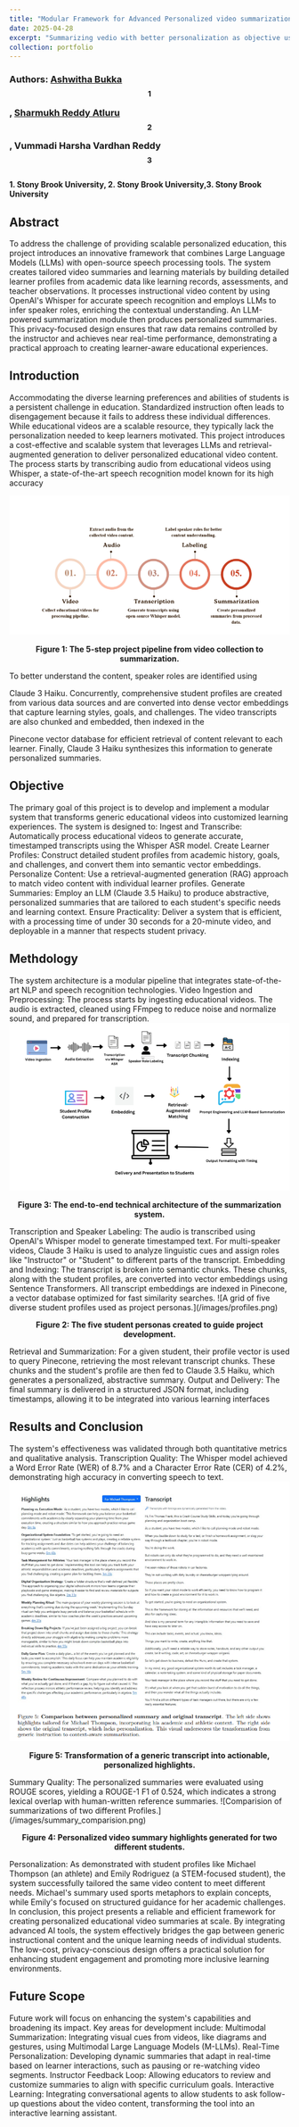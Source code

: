 ```yaml
---
title: "Modular Framework for Advanced Personalized video summarization using LLMs"
date: 2025-04-28
excerpt: "Summarizing vedio with better personalization as objective using LLMs"
collection: portfolio
---
```


### Authors: [Ashwitha Bukka](https://www.linkedin.com/in/aswithabukka/)$$^1$$, [Sharmukh Reddy Atluru](https://www.linkedin.com/in/v-shanmukh-reddy-atluru-492089327/)$$^2$$, Vummadi Harsha Vardhan Reddy$$^3$$
#### 1. Stony Brook University, 2. Stony Brook University,3. Stony Brook University 

## Abstract 
To address the challenge of providing scalable personalized education, this project introduces an innovative framework that combines Large Language Models (LLMs) with open-source speech processing tools. The system creates tailored video summaries and learning materials by building detailed learner profiles from academic data like learning records, assessments, and teacher observations.  It processes instructional video content by using OpenAI's Whisper for accurate speech recognition and employs LLMs to infer speaker roles, enriching the contextual understanding. An LLM-powered summarization module then produces personalized summaries. This privacy-focused design ensures that raw data remains controlled by the instructor and achieves near real-time performance, demonstrating a practical approach to creating learner-aware educational experiences.  

## Introduction

Accommodating the diverse learning preferences and abilities of students is a persistent challenge in education. Standardized instruction often leads to disengagement because it fails to address these individual differences. While educational videos are a scalable resource, they typically lack the personalization needed to keep learners motivated. 
This project introduces a cost-effective and scalable system that leverages LLMs and retrieval-augmented generation to deliver personalized educational video content. The process starts by transcribing audio from educational videos using Whisper, a state-of-the-art speech recognition model known for its high accuracy 

![A five-step timeline showing the project's process: Video, Audio, Transcription, Labeling, and Summarization.](/images/video-summ-timeline.png)
<p align="center"><b>Figure 1: The 5-step project pipeline from video collection to summarization.</b></p>

To better understand the content, speaker roles are identified using 

Claude 3 Haiku. Concurrently, comprehensive student profiles are created from various data sources and are converted into dense vector embeddings that capture learning styles, goals, and challenges. The video transcripts are also chunked and embedded, then indexed in the 


Pinecone vector database for efficient retrieval of content relevant to each learner. Finally, Claude 3 Haiku synthesizes this information to generate personalized summaries. 

## Objective 
The primary goal of this project is to develop and implement a modular system that transforms generic educational videos into customized learning experiences. The system is designed to:
Ingest and Transcribe: Automatically process educational videos to generate accurate, timestamped transcripts using the Whisper ASR model. 
Create Learner Profiles: Construct detailed student profiles from academic history, goals, and challenges, and convert them into semantic vector embeddings. 
Personalize Content: Use a retrieval-augmented generation (RAG) approach to match video content with individual learner profiles. 
Generate Summaries: Employ an LLM (Claude 3.5 Haiku) to produce abstractive, personalized summaries that are tailored to each student's specific needs and learning context. 
Ensure Practicality: Deliver a system that is efficient, with a processing time of under 30 seconds for a 20-minute video, and deployable in a manner that respects student privacy. 




## Methdology
The system architecture is a modular pipeline that integrates state-of-the-art NLP and speech recognition technologies.
Video Ingestion and Preprocessing: The process starts by ingesting educational videos. The audio is extracted, cleaned using 
FFmpeg to reduce noise and normalize sound, and prepared for transcription. 
![A detailed system architecture flowchart.](/images/Flow_chart.png)
<p align="center"><b>Figure 3: The end-to-end technical architecture of the summarization system.</b></p>
Transcription and Speaker Labeling: The audio is transcribed using OpenAI's Whisper model to generate timestamped text. For multi-speaker videos, 
Claude 3 Haiku is used to analyze linguistic cues and assign roles like "Instructor" or "Student" to different parts of the transcript. 
Embedding and Indexing: The transcript is broken into semantic chunks. These chunks, along with the student profiles, are converted into vector embeddings using 
Sentence Transformers. All transcript embeddings are indexed in Pinecone, a vector database optimized for fast similarity searches. 
![A grid of five diverse student profiles used as project personas.](/images/profiles.png)
<p align="center"><b>Figure 2: The five student personas created to guide project development.</b></p>
Retrieval and Summarization: For a given student, their profile vector is used to query Pinecone, retrieving the most relevant transcript chunks. These chunks and the student's profile are then fed to Claude 3.5 Haiku, which generates a personalized, abstractive summary. 
Output and Delivery: The final summary is delivered in a structured JSON format, including timestamps, allowing it to be integrated into various learning interfaces


## Results and Conclusion

The system's effectiveness was validated through both quantitative metrics and qualitative analysis.
Transcription Quality: The Whisper model achieved a Word Error Rate (WER) of 8.7% and a Character Error Rate (CER) of 4.2%, demonstrating high accuracy in converting speech to text. 
![Comparision of Original Transcript and a Personalized Summary.](/images/comparision.png)
<p align="center"><b>Figure 5: Transformation of a generic transcript into actionable, personalized highlights.</b></p>
Summary Quality: The personalized summaries were evaluated using ROUGE scores, yielding a ROUGE-1 F1 of 0.524, which indicates a strong lexical overlap with human-written reference summaries. 
![Comparision of summarizations of two different Profiles.](/images/summary_comparision.png)
<p align="center"><b>Figure 4: Personalized video summary highlights generated for two different students.</b></p>
Personalization: As demonstrated with student profiles like Michael Thompson (an athlete) and Emily Rodriguez (a STEM-focused student), the system successfully tailored the same video content to meet different needs. Michael's summary used sports metaphors to explain concepts, while Emily's focused on structured guidance for her academic challenges. 
In conclusion, this project presents a reliable and efficient framework for creating personalized educational video summaries at scale.  By integrating advanced AI tools, the system effectively bridges the gap between generic instructional content and the unique learning needs of individual students. The low-cost, privacy-conscious design offers a practical solution for enhancing student engagement and promoting more inclusive learning environments.  

## Future Scope 

Future work will focus on enhancing the system's capabilities and broadening its impact. Key areas for development include:
Multimodal Summarization: Integrating visual cues from videos, like diagrams and gestures, using Multimodal Large Language Models (M-LLMs). 
Real-Time Personalization: Developing dynamic summaries that adapt in real-time based on learner interactions, such as pausing or re-watching video segments. 
Instructor Feedback Loop: Allowing educators to review and customize summaries to align with specific curriculum goals. 
Interactive Learning: Integrating conversational agents to allow students to ask follow-up questions about the video content, transforming the tool into an interactive learning assistant. 












